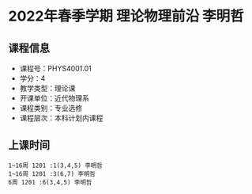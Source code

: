 # 2022年春季学期 理论物理前沿 李明哲






## 课程信息

- 课程号：PHYS4001.01
- 学分：4
- 教学类型：理论课
- 开课单位：近代物理系
- 课程类别：专业选修
- 课程层次：本科计划内课程

## 上课时间

```
1~16周 1201 :1(3,4,5) 李明哲
1~16周 1201 :3(6,7) 李明哲
6周 1201 :6(3,4,5) 李明哲
```


